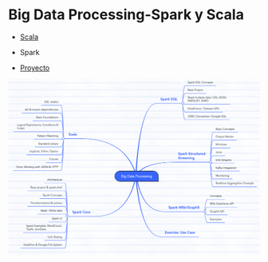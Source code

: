 # Big Data Processing-Spark y Scala

* [Scala](./scala/)
* Spark

* [Proyecto](./proyecto/project.md)

![](images/mapa.png)
